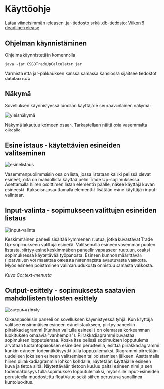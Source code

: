 # Käyttöohje

Lataa viimeisimmän releasen .jar-tiedosto sekä .db-tiedosto: [Viikon 6 deadline-release](https://github.com/viljamiLatvala/ohjelmistotekniikka/releases/tag/Viikko6)

## Ohjelman käynnistäminen

Ohjelma käynnistetään komennolla 

```
java -jar CSGOTradeUpCalculator.jar
```

Varmista että jar-pakkauksen kanssa samassa kansiossa sijaitsee tiedostot database.db

## Näkymä
Sovelluksen käynnistyessä luodaan käyttäjälle seuraavanlainen näkymä:

![yleisnäkymä](https://github.com/viljamiLatvala/ohjelmistotekniikka/blob/master/dokumentaatio/nakyma1.PNG)

Näkymä jakautuu kolmeen osaan. Tarkastellaan näitä osia vasemmalta oikealla

## Esinelistaus - käytettävien esineiden valitseminen

![esinelistaus](https://github.com/viljamiLatvala/ohjelmistotekniikka/blob/master/dokumentaatio/nakyma2.png)

Vasemmanpuolimmaisin osa on lista, jossa listataan kaikki pelissä olevat esineet, joita on mahdollista käyttää pelin Trade Up-sopimuksessa. Asettamalla hiiren osoittimen listan elementin päälle, näkee käyttäjä kuvan esineestä. Kaksoisnapsauttamalla elementtiä lisätään esine käyttäjän input-valintaan.

## Input-valinta - sopimukseen valittujen esineiden listaus

![input-valinta](https://github.com/viljamiLatvala/ohjelmistotekniikka/blob/master/dokumentaatio/nakyma3.png)

Keskimmäinen paneeli sisältää kymmenen ruutua, jotka kuvastavat Trade Up-sopimukseen valittuja esineitä. Valitsemalla esineen vasemman puolen listasta, siirtyy esine keskimmäisen paneelin vapaaseen ruutuun, osaksi sopimuksessa käytettävää työpanosta. Esineen kunnon määrittävän FloatValuen voi määrittää oikeasta hiirennapista avautuvasta valikosta. Myös esineen poistaminen valintaruudukosta onnistuu samasta valikosta.

*Kuva Context-menusta*

## Output-esittely - sopimuksesta saatavien mahdollisten tulosten esittely

![output-esittely](https://github.com/viljamiLatvala/ohjelmistotekniikka/blob/master/dokumentaatio/nakyma4.png)

Oikeanpuoleisin paneeli on sovelluksen käynnistyessä tyhjä. Kun käyttäjä valitsee ensimmäisen esineen esinelistaukseen, piirtyy paneeliin piirakkadiagrammi (Kunhan valitulla esineellä on olemassa korkeamman luokituksen omaavia "vanhempia"). Piirakkadiagrammi kuvastaa sopimuksen lopputulemaa. Koska itse pelissä sopimuksen lopputulema arvotaan tuotantopanoksen esineiden perusteella, esittää piirakkadiagrammi kunkin esineen todennäköisyyttä tulla lopputulemaksi. Diagrammi piirretään uudelleen jokaisen esineen valitsemisen tai poistamisen jälkeen. Asettamalla hiiren piirakkadiagrammin lohkon kohdalle, näytetään käyttäjälle esineen kuva ja tietoa siitä. Näytettävään tietoon kuuluu paitsi esineen nimi ja sen todennäköisyys tulla sopimuksen lopputulemaksi, myös sille input-esineiden perusteella muodostettu floatValue sekä siihen perustuva sanallinen kuntoluokitus.
